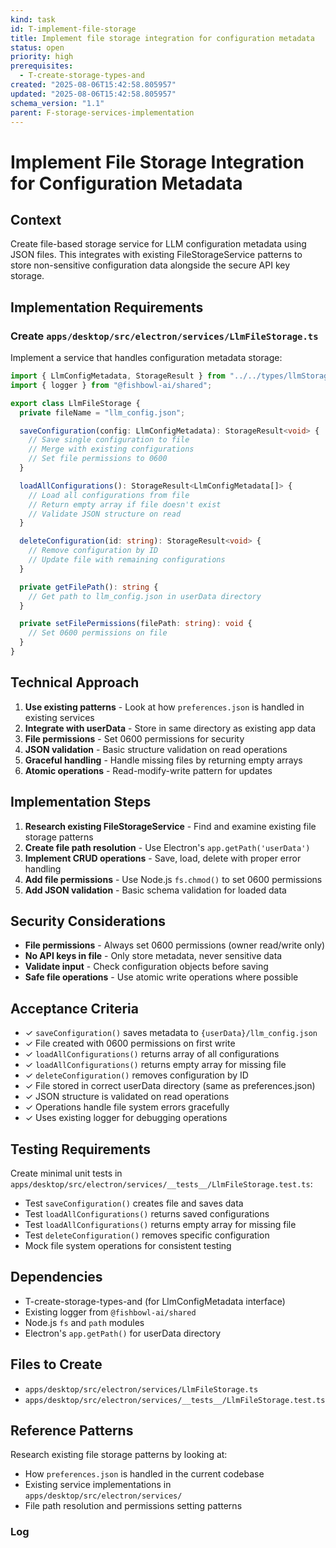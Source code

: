 ```yaml
---
kind: task
id: T-implement-file-storage
title: Implement file storage integration for configuration metadata
status: open
priority: high
prerequisites:
  - T-create-storage-types-and
created: "2025-08-06T15:42:58.805957"
updated: "2025-08-06T15:42:58.805957"
schema_version: "1.1"
parent: F-storage-services-implementation
---
```


# Implement File Storage Integration for Configuration Metadata

## Context

Create file-based storage service for LLM configuration metadata using JSON files. This integrates with existing FileStorageService patterns to store non-sensitive configuration data alongside the secure API key storage.

## Implementation Requirements

### Create `apps/desktop/src/electron/services/LlmFileStorage.ts`

Implement a service that handles configuration metadata storage:

```typescript
import { LlmConfigMetadata, StorageResult } from "../../types/llmStorage";
import { logger } from "@fishbowl-ai/shared";

export class LlmFileStorage {
  private fileName = "llm_config.json";

  saveConfiguration(config: LlmConfigMetadata): StorageResult<void> {
    // Save single configuration to file
    // Merge with existing configurations
    // Set file permissions to 0600
  }

  loadAllConfigurations(): StorageResult<LlmConfigMetadata[]> {
    // Load all configurations from file
    // Return empty array if file doesn't exist
    // Validate JSON structure on read
  }

  deleteConfiguration(id: string): StorageResult<void> {
    // Remove configuration by ID
    // Update file with remaining configurations
  }

  private getFilePath(): string {
    // Get path to llm_config.json in userData directory
  }

  private setFilePermissions(filePath: string): void {
    // Set 0600 permissions on file
  }
}
```

## Technical Approach

1. **Use existing patterns** - Look at how `preferences.json` is handled in existing services
2. **Integrate with userData** - Store in same directory as existing app data
3. **File permissions** - Set 0600 permissions for security
4. **JSON validation** - Basic structure validation on read operations
5. **Graceful handling** - Handle missing files by returning empty arrays
6. **Atomic operations** - Read-modify-write pattern for updates

## Implementation Steps

1. **Research existing FileStorageService** - Find and examine existing file storage patterns
2. **Create file path resolution** - Use Electron's `app.getPath('userData')`
3. **Implement CRUD operations** - Save, load, delete with proper error handling
4. **Add file permissions** - Use Node.js `fs.chmod()` to set 0600 permissions
5. **Add JSON validation** - Basic schema validation for loaded data

## Security Considerations

- **File permissions** - Always set 0600 permissions (owner read/write only)
- **No API keys in file** - Only store metadata, never sensitive data
- **Validate input** - Check configuration objects before saving
- **Safe file operations** - Use atomic write operations where possible

## Acceptance Criteria

- ✓ `saveConfiguration()` saves metadata to `{userData}/llm_config.json`
- ✓ File created with 0600 permissions on first write
- ✓ `loadAllConfigurations()` returns array of all configurations
- ✓ `loadAllConfigurations()` returns empty array for missing file
- ✓ `deleteConfiguration()` removes configuration by ID
- ✓ File stored in correct userData directory (same as preferences.json)
- ✓ JSON structure is validated on read operations
- ✓ Operations handle file system errors gracefully
- ✓ Uses existing logger for debugging operations

## Testing Requirements

Create minimal unit tests in `apps/desktop/src/electron/services/__tests__/LlmFileStorage.test.ts`:

- Test `saveConfiguration()` creates file and saves data
- Test `loadAllConfigurations()` returns saved configurations
- Test `loadAllConfigurations()` returns empty array for missing file
- Test `deleteConfiguration()` removes specific configuration
- Mock file system operations for consistent testing

## Dependencies

- T-create-storage-types-and (for LlmConfigMetadata interface)
- Existing logger from `@fishbowl-ai/shared`
- Node.js `fs` and `path` modules
- Electron's `app.getPath()` for userData directory

## Files to Create

- `apps/desktop/src/electron/services/LlmFileStorage.ts`
- `apps/desktop/src/electron/services/__tests__/LlmFileStorage.test.ts`

## Reference Patterns

Research existing file storage patterns by looking at:

- How `preferences.json` is handled in the current codebase
- Existing service implementations in `apps/desktop/src/electron/services/`
- File path resolution and permissions setting patterns

### Log
